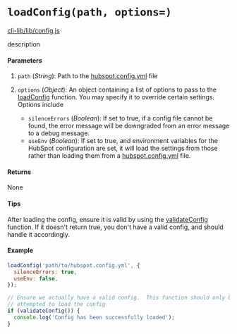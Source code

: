 # `loadConfig(path, options=)`

[cli-lib/lib/config.js](https://github.com/HubSpot/hubspot-cli/blob/master/packages/cli-lib/lib/config.js)

description

#### Parameters

1. `path` (_String_): Path to the [hubspot.config.yml](../../HubspotConfigFile.md) file
2. `options` (_Object_): An object containing a list of options to pass to the [loadConfig](./loadConfig.md) function. You may specify it to override certain settings. Options include

   - `silenceErrors` (_Boolean_): If set to true, if a config file cannot be found, the error message will be downgraded from an error message to a debug message.
   - `useEnv` (_Boolean_): If set to true, and environment variables for the HubSpot configuration are set, it will load the settings from those rather than loading them from a [hubspot.config.yml](../../HubspotConfigFile.md) file.

#### Returns

None

#### Tips

After loading the config, ensure it is valid by using the [validateConfig](./validateConfig.md) function. If it doesn't return true, you don't have a valid config, and should handle it accordingly.

#### Example

```js
loadConfig('path/to/hubspot.config.yml', {
  silenceErrors: true,
  useEnv: false,
});

// Ensure we actually have a valid config.  This function should only be called after we have
// attempted to load the config
if (validateConfig()) {
  console.log('Config has been successfully loaded');
}
```
